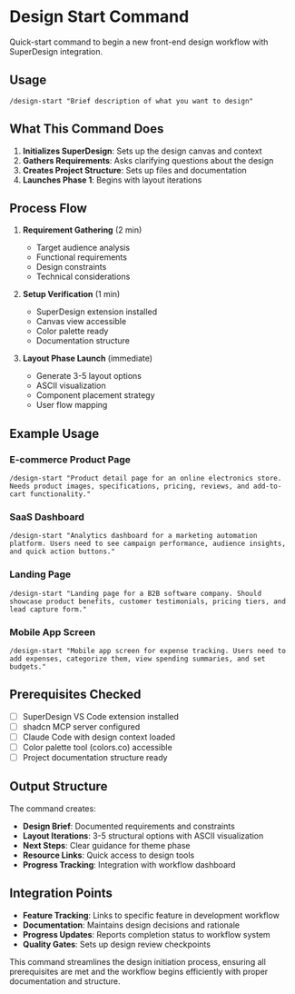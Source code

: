 # Design Start Command

Quick-start command to begin a new front-end design workflow with SuperDesign integration.

## Usage
```
/design-start "Brief description of what you want to design"
```

## What This Command Does
1. **Initializes SuperDesign**: Sets up the design canvas and context
2. **Gathers Requirements**: Asks clarifying questions about the design
3. **Creates Project Structure**: Sets up files and documentation
4. **Launches Phase 1**: Begins with layout iterations

## Process Flow
1. **Requirement Gathering** (2 min)
   - Target audience analysis
   - Functional requirements
   - Design constraints
   - Technical considerations

2. **Setup Verification** (1 min)
   - SuperDesign extension installed
   - Canvas view accessible
   - Color palette ready
   - Documentation structure

3. **Layout Phase Launch** (immediate)
   - Generate 3-5 layout options
   - ASCII visualization
   - Component placement strategy
   - User flow mapping

## Example Usage

### E-commerce Product Page
```
/design-start "Product detail page for an online electronics store. Needs product images, specifications, pricing, reviews, and add-to-cart functionality."
```

### SaaS Dashboard
```
/design-start "Analytics dashboard for a marketing automation platform. Users need to see campaign performance, audience insights, and quick action buttons."
```

### Landing Page
```
/design-start "Landing page for a B2B software company. Should showcase product benefits, customer testimonials, pricing tiers, and lead capture form."
```

### Mobile App Screen
```
/design-start "Mobile app screen for expense tracking. Users need to add expenses, categorize them, view spending summaries, and set budgets."
```

## Prerequisites Checked
- [ ] SuperDesign VS Code extension installed
- [ ] shadcn MCP server configured
- [ ] Claude Code with design context loaded
- [ ] Color palette tool (colors.co) accessible
- [ ] Project documentation structure ready

## Output Structure
The command creates:
- **Design Brief**: Documented requirements and constraints
- **Layout Iterations**: 3-5 structural options with ASCII visualization
- **Next Steps**: Clear guidance for theme phase
- **Resource Links**: Quick access to design tools
- **Progress Tracking**: Integration with workflow dashboard

## Integration Points
- **Feature Tracking**: Links to specific feature in development workflow
- **Documentation**: Maintains design decisions and rationale
- **Progress Updates**: Reports completion status to workflow system
- **Quality Gates**: Sets up design review checkpoints

This command streamlines the design initiation process, ensuring all prerequisites are met and the workflow begins efficiently with proper documentation and structure.